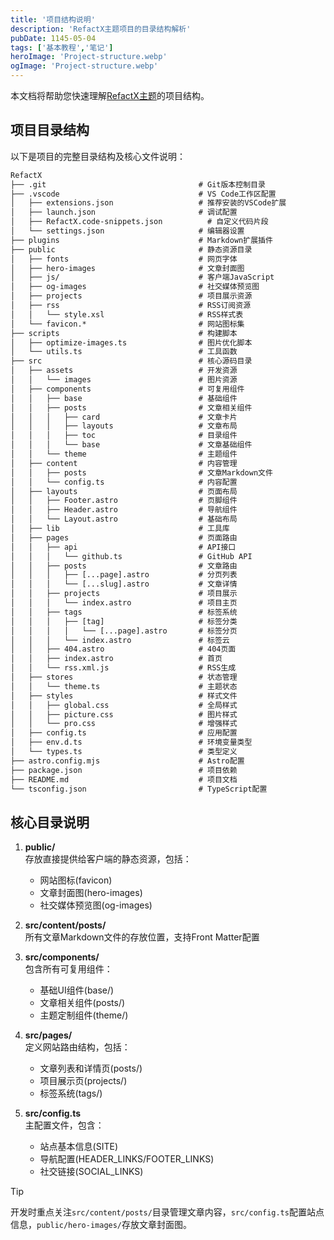 ```yaml
---
title: '项目结构说明'
description: 'RefactX主题项目的目录结构解析'
pubDate: 1145-05-04
tags: ['基本教程','笔记']
heroImage: 'Project-structure.webp'
ogImage: 'Project-structure.webp'
---
```


本文档将帮助您快速理解[RefactX主题](https://github.com/Refac7/RefactX_Template)的项目结构。

## 项目目录结构

以下是项目的完整目录结构及核心文件说明：

```tex
RefactX
├── .git                                  # Git版本控制目录
├── .vscode                               # VS Code工作区配置
│   ├── extensions.json                   # 推荐安装的VSCode扩展
│   ├── launch.json                       # 调试配置
│   ├── RefactX.code-snippets.json          # 自定义代码片段
│   └── settings.json                     # 编辑器设置
├── plugins                               # Markdown扩展插件
├── public                                # 静态资源目录
│   ├── fonts                             # 网页字体
│   ├── hero-images                       # 文章封面图
│   ├── js/                               # 客户端JavaScript
│   ├── og-images                         # 社交媒体预览图
│   ├── projects                          # 项目展示资源
│   ├── rss                               # RSS订阅资源
│   │   └── style.xsl                     # RSS样式表
│   └── favicon.*                         # 网站图标集
├── scripts                               # 构建脚本
│   ├── optimize-images.ts                # 图片优化脚本
│   └── utils.ts                          # 工具函数
├── src                                   # 核心源码目录
│   ├── assets                            # 开发资源
│   │   └── images                        # 图片资源
│   ├── components                        # 可复用组件
│   │   ├── base                          # 基础组件
│   │   ├── posts                         # 文章相关组件
│   │   │   ├── card                      # 文章卡片
│   │   │   ├── layouts                   # 文章布局
│   │   │   ├── toc                       # 目录组件
│   │   │   └── base                      # 文章基础组件
│   │   └── theme                         # 主题组件
│   ├── content                           # 内容管理
│   │   ├── posts                         # 文章Markdown文件
│   │   └── config.ts                     # 内容配置
│   ├── layouts                           # 页面布局
│   │   ├── Footer.astro                  # 页脚组件
│   │   ├── Header.astro                  # 导航组件
│   │   └── Layout.astro                  # 基础布局
│   ├── lib                               # 工具库
│   ├── pages                             # 页面路由
│   │   ├── api                           # API接口
│   │   │   └── github.ts                 # GitHub API
│   │   ├── posts                         # 文章路由
│   │   │   ├── [...page].astro           # 分页列表
│   │   │   └── [...slug].astro           # 文章详情
│   │   ├── projects                      # 项目展示
│   │   │   └── index.astro               # 项目主页
│   │   ├── tags                          # 标签系统
│   │   │   ├── [tag]                     # 标签分类
│   │   │   │   └── [...page].astro       # 标签分页
│   │   │   └── index.astro               # 标签云
│   │   ├── 404.astro                     # 404页面
│   │   ├── index.astro                   # 首页
│   │   └── rss.xml.js                    # RSS生成
│   ├── stores                            # 状态管理
│   │   └── theme.ts                      # 主题状态
│   ├── styles                            # 样式文件
│   │   ├── global.css                    # 全局样式
│   │   ├── picture.css                   # 图片样式
│   │   └── pro.css                       # 增强样式
│   ├── config.ts                         # 应用配置
│   ├── env.d.ts                          # 环境变量类型
│   └── types.ts                          # 类型定义
├── astro.config.mjs                      # Astro配置
├── package.json                          # 项目依赖
├── README.md                             # 项目文档
└── tsconfig.json                         # TypeScript配置
```

## 核心目录说明

1. **public/**  
   存放直接提供给客户端的静态资源，包括：
   - 网站图标(favicon)
   - 文章封面图(hero-images)
   - 社交媒体预览图(og-images)

2. **src/content/posts/**  
   所有文章Markdown文件的存放位置，支持Front Matter配置

3. **src/components/**  
   包含所有可复用组件：
   - 基础UI组件(base/)
   - 文章相关组件(posts/)
   - 主题定制组件(theme/)

4. **src/pages/**  
   定义网站路由结构，包括：
   - 文章列表和详情页(posts/)
   - 项目展示页(projects/)
   - 标签系统(tags/)

5. **src/config.ts**  
   主配置文件，包含：
   - 站点基本信息(SITE)
   - 导航配置(HEADER_LINKS/FOOTER_LINKS)
   - 社交链接(SOCIAL_LINKS)

> [!tip]
> 开发时重点关注`src/content/posts/`目录管理文章内容，`src/config.ts`配置站点信息，`public/hero-images/`存放文章封面图。
